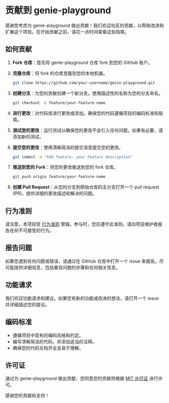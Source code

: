 # 贡献到 genie-playground

感谢您考虑为 genie-playground 做出贡献！我们欢迎社区的贡献，以帮助改进和扩展这个项目。在开始贡献之前，请花一点时间查看这些指南。

## 如何贡献

1. **Fork 仓库**：首先将 genie-playground 仓库 fork 到您的 GitHub 账户。

2. **克隆仓库**：将 fork 的仓库克隆到您的本地机器。

   ```sh
   git clone https://github.com/your-username/genie-playground.git
   ```

3. **创建分支**：为您的贡献创建一个新分支。使用描述性的名称为您的分支命名。

   ```sh
   git checkout -b feature/your-feature-name
   ```

4. **进行更改**：对代码库进行更改或添加。确保您的代码遵循项目的编码标准和指南。

5. **测试您的更改**：运行测试以确保您的更改不会引入任何问题。如果有必要，请添加新的测试。

6. **提交您的更改**：使用清晰简洁的提交消息提交您的更改。

   ```sh
   git commit -m "Add feature: your feature description"
   ```

7. **推送到您的 Fork**：将您的更改推送到您的 fork 仓库。

   ```sh
   git push origin feature/your-feature-name
   ```

8. **创建 Pull Request**：从您的分支到原始仓库的主分支打开一个 pull request (PR)。提供详细的更改描述和解决的问题。

## 行为准则

请注意，本项目受 [行为准则](CODE_OF_CONDUCT.md) 管辖。参与时，您应遵守此准则。请向项目维护者报告任何不可接受的行为。

## 报告问题

如果您遇到任何问题或错误，请通过在 GitHub 仓库中打开一个 issue 来报告。尽可能提供详细信息，包括重现问题的步骤和任何相关信息。

## 功能请求

我们欢迎功能请求和建议。如果您有新的功能或改进的想法，请打开一个 issue 并详细描述您的提议。

## 编码标准

- 遵循项目中现有的编码风格和约定。
- 编写清晰简洁的代码，并添加适当的注释。
- 确保您的代码文档齐全且易于理解。

## 许可证

通过为 genie-playground 做出贡献，您同意您的贡献将根据 [MIT 许可证](LICENSE) 进行许可。

感谢您的贡献和支持！
